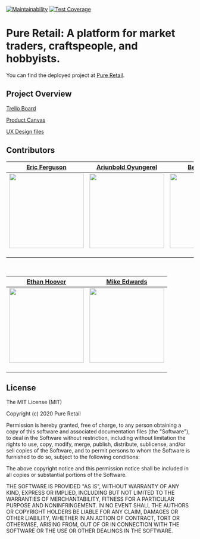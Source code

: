 [![Maintainability](https://api.codeclimate.com/v1/badges/e4939629daab9f9af12a/maintainability)](https://codeclimate.com/github/Lambda-School-Labs/shopping-cart-fe) [![Test Coverage](https://api.codeclimate.com/v1/badges/e4939629daab9f9af12a/test_coverage)](https://codeclimate.com/github/Lambda-School-Labs/shopping-cart-fe/progress/coverage)

# Pure Retail: A platform for market traders, craftspeople, and hobbyists.

You can find the deployed project at [Pure Retail](https://develop.pure-retail-usa.com/).

## Project Overview

[Trello Board](https://trello.com/b/ToeFWlGI/labspt10-shopping-cart)

[Product Canvas](https://www.notion.so/LABSPT10-Shopping-Cart-2c1a52d3eabe429b95f3c6e56beaf174)

[UX Design files](https://www.figma.com/file/yEcP1XlcvPGqcAueTDECFS/Pure-Retail?node-id=0%3A1)

## Contributors

|                                                           [Eric Ferguson](https://github.com/erferguson)                                                           |                                                           [Ariunbold Oyungerel](https://github.com/Ariuka11)                                                            |                                      [Ben Kandaris](https://github.com/bkandaris)                                       |                                    [Matthew Vaccaro](https://github.com/MatthewVaccaro)                                     |                                      [Chirag Thesia](https://github.com/ChiragThesia)                                      |
| :----------------------------------------------------------------------------------------------------------------------------------------------------------------: | :---------------------------------------------------------------------------------------------------------------------------------------------------------------------: | :---------------------------------------------------------------------------------------------------------------------: | :---------------------------------------------------------------------------------------------------------------------: | :----------------------------------------------------------------------------------------------------------------------: |
| [<img src="https://avatars1.githubusercontent.com/u/52584049?s=460&u=32034f6181618a895af834529028e235058fba45&v=4" width = "200" />](https://github.com/erferguson) | [<img src="https://avatars3.githubusercontent.com/u/48699964?s=460&u=514d79ea927c8f5d7ff4dff0ff95d62da910e97c&v=4     " width = "200" />](https://github.com/Ariuka11) | [<img src="https://avatars0.githubusercontent.com/u/52390565?s=400&u=8e24fb73b6948f658614ce0243f069f8ff2ba757&v=4" width = "200" />](https://github.com/bkandaris) | [<img src="https://avatars2.githubusercontent.com/u/53841280?s=400&u=d6c06a39733194c56c54be7d9cebd4fbf275719c&v=4" width = "200" />](https://github.com/MatthewVaccaro) | [<img src="https://avatars3.githubusercontent.com/u/42698636?s=400&u=d6ea89080dc6454904090a415afe743031909c84&v=4" width = "200" />](https://github.com/ChiragThesia) |
|                                       [<img src="https://github.com/favicon.ico" width="15"> ](https://github.com/erferguson)                                       |                                         [<img src="https://github.com/favicon.ico" width="15"> ](https://github.com/Ariuka11)                                          |                  [<img src="https://github.com/favicon.ico" width="15"> ](https://github.com/bkandaris)                   |                 [<img src="https://github.com/favicon.ico" width="15"> ](https://github.com/MatthewVaccaro)                  |                 [<img src="https://github.com/favicon.ico" width="15"> ](https://github.com/ChiragThesia)                  |

<br>

|                                      [Ethan Hoover](https://github.com/Cireimu)                                       |                                      [Mike Edwards](https://github.com/mjedwards)                                      |
| :---------------------------------------------------------------------------------------------------------------------: | :-------------------------------------------------------------------------------------------------------------------: |
| [<img src="https://avatars0.githubusercontent.com/u/51389138?s=400&u=18a69e46af81bf4cf769af2762631a42ac896852&v=4" width = "200" />](https://github.com/Cireimu) | [<img src="https://avatars1.githubusercontent.com/u/25542428?s=400&u=74aa7f18e07d0773bff95f064e4c88867cd6b4f6&v=4" width = "200" />](https://github.com/mjedwards) |
|                 [<img src="https://github.com/favicon.ico" width="15"> ](https://github.com/Cireimu)                 |                 [<img src="https://github.com/favicon.ico" width="15"> ](https://github.com/mjedwards)                  |

## License

The MIT License (MIT)

Copyright (c) 2020 Pure Retail

Permission is hereby granted, free of charge, to any person obtaining a copy of this software and associated documentation files (the "Software"), to deal in the Software without restriction, including without limitation the rights to use, copy, modify, merge, publish, distribute, sublicense, and/or sell copies of the Software, and to permit persons to whom the Software is furnished to do so, subject to the following conditions:

The above copyright notice and this permission notice shall be included in all copies or substantial portions of the Software.

THE SOFTWARE IS PROVIDED "AS IS", WITHOUT WARRANTY OF ANY KIND, EXPRESS OR IMPLIED, INCLUDING BUT NOT LIMITED TO THE WARRANTIES OF MERCHANTABILITY, FITNESS FOR A PARTICULAR PURPOSE AND NONINFRINGEMENT. IN NO EVENT SHALL THE AUTHORS OR COPYRIGHT HOLDERS BE LIABLE FOR ANY CLAIM, DAMAGES OR OTHER LIABILITY, WHETHER IN AN ACTION OF CONTRACT, TORT OR OTHERWISE, ARISING FROM, OUT OF OR IN CONNECTION WITH THE SOFTWARE OR THE USE OR OTHER DEALINGS IN THE SOFTWARE.
